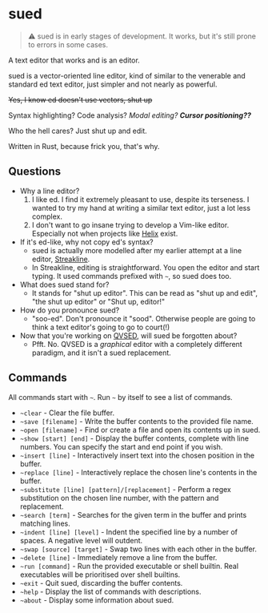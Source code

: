 # sued

> ⚠️ sued is in early stages of development.
> It works, but it's still prone to errors in some cases.

A text editor that works and is an editor.

sued is a vector-oriented line editor, kind of similar to the venerable and
standard ed text editor, just simpler and not nearly as powerful.

~~Yes, I know ed doesn't use vectors, shut up~~

Syntax highlighting? Code analysis? *Modal editing?* ***Cursor positioning??***

Who the hell cares? Just shut up and edit.

Written in Rust, because frick you, that's why.

## Questions

+ Why a line editor?
    1. I like ed. I find it extremely pleasant to use, despite its terseness. I
      wanted to try my hand at writing a similar text editor, just a lot less
      complex.
    2. I don't want to go insane trying to develop a Vim-like editor. Especially
      not when projects like [Helix](https://github.com/helix-editor/helix)
      exist.
+ If it's ed-like, why not copy ed's syntax?
  + sued is actually more modelled after my earlier attempt at a line editor,
    [Streakline](https://github.com/That1M8Head/Streakline).
  + In Streakline, editing is straightforward. You open the editor and start
    typing. It used commands prefixed with `~`, so sued does too.
+ What does sued stand for?
  + It stands for "shut up editor". This can be read as "shut up and edit", "the shut up editor"
    or "Shut up, editor!"
+ How do you pronounce sued?
  + "soo-ed". Don't pronounce it "sood". Otherwise people are going to think
    a text editor's going to go to court(!)
+ Now that you're working on [QVSED](https://github.com/That1M8Head/QVSED),
  will sued be forgotten about?
  + Pfft. No. QVSED is a *graphical* editor with a completely different paradigm,
    and it isn't a sued replacement.

## Commands

All commands start with `~`. Run `~` by itself to see a list of commands.

+ `~clear` - Clear the file buffer.
+ `~save [filename]` - Write the buffer contents to the provided file name.
+ `~open [filename]` - Find or create a file and open its contents up in sued.
+ `~show [start] [end]` - Display the buffer contents, complete with line numbers. You can specify the start and end point if you wish.
+ `~insert [line]` - Interactively insert text into the chosen position in the buffer.
+ `~replace [line]` - Interactively replace the chosen line's contents in the buffer.
+ `~substitute [line] [pattern]/[replacement]` - Perform a regex substitution on the chosen line number, with the pattern and replacement.
+ `~search [term]` - Searches for the given term in the buffer and prints matching lines.
+ `~indent [line] [level]` - Indent the specified line by a number of spaces. A negative level will outdent.
+ `~swap [source] [target]` - Swap two lines with each other in the buffer.
+ `~delete [line]` - Immediately remove a line from the buffer.
+ `~run [command]` - Run the provided executable or shell builtin. Real executables will be prioritised over shell builtins.
+ `~exit` - Quit sued, discarding the buffer contents.
+ `~help` - Display the list of commands with descriptions.
+ `~about` - Display some information about sued.
